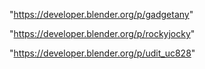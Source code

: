 "https://developer.blender.org/p/gadgetany"

"https://developer.blender.org/p/rockyjocky"

"https://developer.blender.org/p/udit_uc828"

